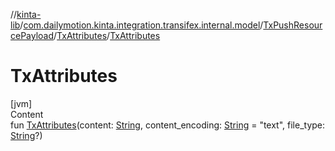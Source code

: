 //[kinta-lib](../../../../index.md)/[com.dailymotion.kinta.integration.transifex.internal.model](../../index.md)/[TxPushResourcePayload](../index.md)/[TxAttributes](index.md)/[TxAttributes](-tx-attributes.md)



# TxAttributes  
[jvm]  
Content  
fun [TxAttributes](-tx-attributes.md)(content: [String](https://kotlinlang.org/api/latest/jvm/stdlib/kotlin/-string/index.html), content_encoding: [String](https://kotlinlang.org/api/latest/jvm/stdlib/kotlin/-string/index.html) = "text", file_type: [String](https://kotlinlang.org/api/latest/jvm/stdlib/kotlin/-string/index.html)?)  



